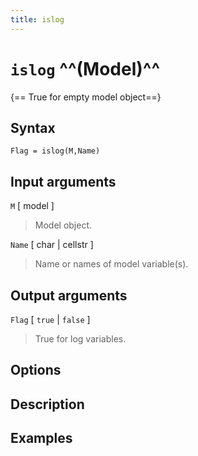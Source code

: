 ```yaml
---
title: islog
---
```


# `islog` ^^(Model)^^

{== True for empty model object==}


## Syntax 

    Flag = islog(M,Name)


## Input arguments 

`M` [ model ]
> 
> Model object.
> 

`Name` [ char | cellstr ] 
>
> Name or names of model variable(s).
>

## Output arguments 

`Flag` [ `true` | `false` ]
> 
> True for log variables.
> 


## Options 



## Description 



## Examples

